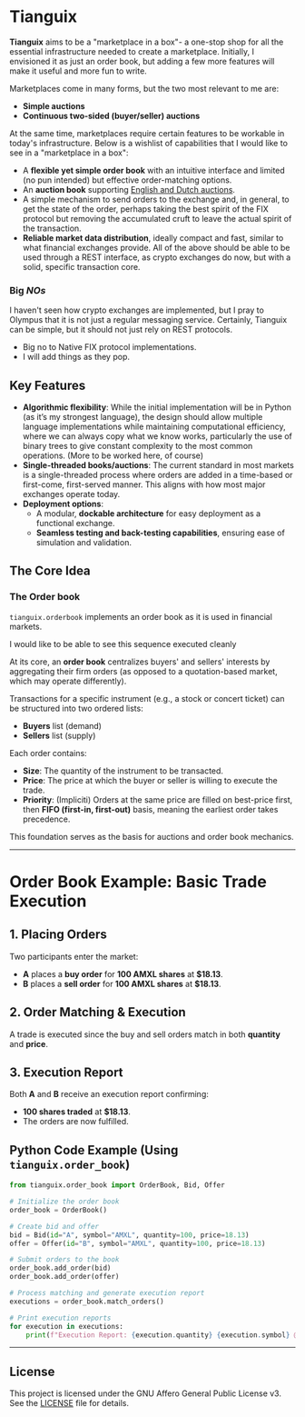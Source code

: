 # Tianguix

**Tianguix** aims to be a "marketplace in a box"- a one-stop shop for all the essential infrastructure needed to create a marketplace. Initially, I envisioned it as just an order book, but adding a few more features will make it useful and more fun to write.  

Marketplaces come in many forms, but the two most relevant to me are:  
- **Simple auctions**  
- **Continuous two-sided (buyer/seller) auctions**  

At the same time, marketplaces require certain features to be workable in today's infrastructure. Below is a wishlist of capabilities that I would like to see in a "marketplace in a box":  
- A **flexible yet simple order book** with an intuitive interface and limited (no pun intended) but effective order-matching options.  
- An **auction book** supporting [English and Dutch auctions](https://en.wikipedia.org/wiki/Auction).
- A simple mechanism to send orders to the exchange and, in general, to get the state of the order, perhaps taking the best spirit of the FIX protocol but removing the accumulated cruft to leave the actual spirit of the transaction.
- **Reliable market data distribution**, ideally compact and fast, similar to what financial exchanges provide.
All of the above should be able to be used through a REST interface, as crypto exchanges do now, but with a solid, specific transaction core.

### Big *NOs*
I haven't seen how crypto exchanges are implemented, but I pray to Olympus that it is not just a regular messaging service. Certainly, Tianguix can be simple, but it should not just rely on REST protocols.
- Big no to Native FIX protocol implementations.
- I will add things as they pop. 

## Key Features  

- **Algorithmic flexibility**: While the initial implementation will be in Python (as it’s my strongest language), the design should allow multiple language implementations while maintaining computational efficiency, where we can always copy what we know works, particularly the use of binary trees to give constant complexity to the most common operations. (More to be worked here, of course)
- **Single-threaded books/auctions**: The current standard in most markets is a single-threaded process where orders are added in a time-based or first-come, first-served manner. This aligns with how most major exchanges operate today. 
- **Deployment options**:  
  - A modular, **dockable architecture** for easy deployment as a functional exchange.  
  - **Seamless testing and back-testing capabilities**, ensuring ease of simulation and validation.  

## The Core Idea  

### The Order book 

`tianguix.orderbook` implements an order book as it is used in financial markets.  

I would like to be able to see this sequence executed cleanly 

At its core, an **order book** centralizes buyers' and sellers' interests by aggregating their firm orders (as opposed to a quotation-based market, which may operate differently).  

Transactions for a specific instrument (e.g., a stock or concert ticket) can be structured into two ordered lists:  
- **Buyers** list (demand)  
- **Sellers** list (supply)  

Each order contains:  
- **Size**: The quantity of the instrument to be transacted.  
- **Price**: The price at which the buyer or seller is willing to execute the trade.  
- **Priority**: (Impliciti) Orders at the same price are filled on best-price first, then  **FIFO (first-in, first-out)** basis, meaning the earliest order takes precedence.  

This foundation serves as the basis for auctions and order book mechanics.

---

# Order Book Example: Basic Trade Execution  

## **1. Placing Orders**  
Two participants enter the market:  

- **A** places a **buy order** for **100 AMXL shares** at **$18.13**.  
- **B** places a **sell order** for **100 AMXL shares** at **$18.13**.  

## **2. Order Matching & Execution**  
A trade is executed since the buy and sell orders match in both **quantity** and **price**.  

## **3. Execution Report**  
Both **A** and **B** receive an execution report confirming:  

- **100 shares traded** at **$18.13**.  
- The orders are now fulfilled.  

## **Python Code Example (Using `tianguix.order_book`)**
```python
from tianguix.order_book import OrderBook, Bid, Offer

# Initialize the order book
order_book = OrderBook()

# Create bid and offer
bid = Bid(id="A", symbol="AMXL", quantity=100, price=18.13)
offer = Offer(id="B", symbol="AMXL", quantity=100, price=18.13)

# Submit orders to the book
order_book.add_order(bid)
order_book.add_order(offer)

# Process matching and generate execution report
executions = order_book.match_orders()

# Print execution reports
for execution in executions:
    print(f"Execution Report: {execution.quantity} {execution.symbol} @ {execution.price} for {execution.buyer} and {execution.seller}")
```

---

## License

This project is licensed under the GNU Affero General Public License v3. See the [LICENSE](./LICENSE) file for details.
